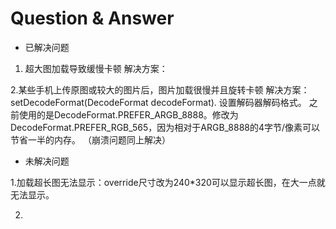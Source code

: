 # Question & Answer

* 已解决问题

1. 超大图加载导致缓慢卡顿
解决方案：


2.某些手机上传原图或较大的图片后，图片加载很慢并且旋转卡顿
解决方案：setDecodeFormat(DecodeFormat decodeFormat).
     设置解码器解码格式。
     之前使用的是DecodeFormat.PREFER_ARGB_8888。修改为DecodeFormat.PREFER_RGB_565，因为相对于ARGB_8888的4字节/像素可以节省一半的内存。
     （崩溃问题同上解决）

* 未解决问题

1.加载超长图无法显示：override尺寸改为240*320可以显示超长图，在大一点就无法显示。

2.


